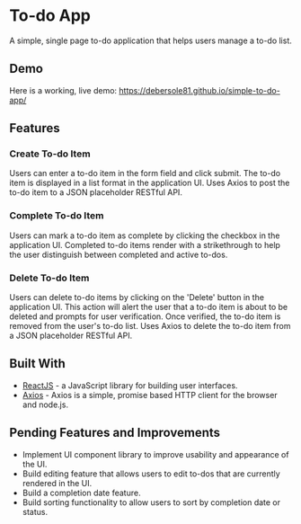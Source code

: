 # **To-do App**

A simple, single page to-do application that helps users manage a to-do list.

## **Demo**
Here is a working, live demo: https://debersole81.github.io/simple-to-do-app/

## **Features**

### **Create To-do Item**
Users can enter a to-do item in the form field and click submit. The to-do item is displayed in a list format in the application UI. Uses Axios to post the to-do item to a JSON placeholder RESTful API.

### **Complete To-do Item**
Users can mark a to-do item as complete by clicking the checkbox in the application UI. Completed to-do items render with a strikethrough to help the user distinguish between completed and active to-dos.

### **Delete To-do Item**
Users can delete to-do items by clicking on the 'Delete' button in the application UI. This action will alert the user that a to-do item is about to be deleted and prompts for user verification. Once verified, the to-do item is removed from the user's to-do list. Uses Axios to delete the to-do item from a JSON placeholder RESTful API.

## **Built With**

* [ReactJS](https://reactjs.org/) - a JavaScript library for building user interfaces.
* [Axios](https://axios-http.com/) - Axios is a simple, promise based HTTP client for the browser and node.js.

## **Pending Features and Improvements**
* Implement UI component library to improve usability and appearance of the UI.
* Build editing feature that allows users to edit to-dos that are currently rendered in the UI.
* Build a completion date feature.
* Build sorting functionality to allow users to sort by completion date or status.